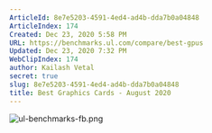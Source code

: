 ```yaml
---
ArticleId: 8e7e5203-4591-4ed4-ad4b-dda7b0a04848
ArticleIndex: 174
Created: Dec 23, 2020 5:58 PM
URL: https://benchmarks.ul.com/compare/best-gpus
Updated: Dec 23, 2020 7:32 PM
WebClipIndex: 174
author: Kailash Vetal
secret: true
slug: 8e7e5203-4591-4ed4-ad4b-dda7b0a04848
title: Best Graphics Cards - August 2020
---
```

![ul-benchmarks-fb.png](174%20fefb4592bf32481b8eca0b399a888ea9/ul-benchmarks-fb.png)
